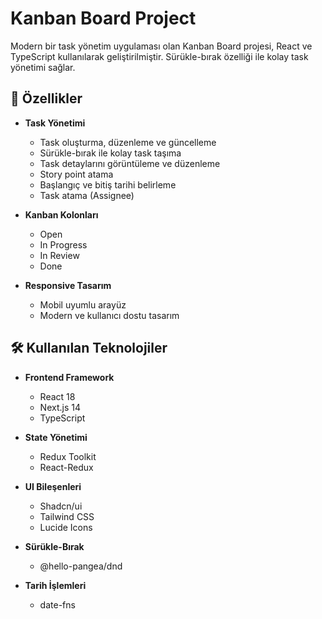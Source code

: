 # Kanban Board Project

Modern bir task yönetim uygulaması olan Kanban Board projesi, React ve TypeScript kullanılarak geliştirilmiştir. Sürükle-bırak özelliği ile kolay task yönetimi sağlar.

## 🚀 Özellikler

- **Task Yönetimi**

  - Task oluşturma, düzenleme ve güncelleme
  - Sürükle-bırak ile kolay task taşıma
  - Task detaylarını görüntüleme ve düzenleme
  - Story point atama
  - Başlangıç ve bitiş tarihi belirleme
  - Task atama (Assignee)

- **Kanban Kolonları**

  - Open
  - In Progress
  - In Review
  - Done

- **Responsive Tasarım**
  - Mobil uyumlu arayüz
  - Modern ve kullanıcı dostu tasarım

## 🛠️ Kullanılan Teknolojiler

- **Frontend Framework**

  - React 18
  - Next.js 14
  - TypeScript

- **State Yönetimi**

  - Redux Toolkit
  - React-Redux

- **UI Bileşenleri**

  - Shadcn/ui
  - Tailwind CSS
  - Lucide Icons

- **Sürükle-Bırak**

  - @hello-pangea/dnd

- **Tarih İşlemleri**
  - date-fns
